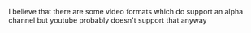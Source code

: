 I believe that there are some video formats which do support an alpha channel but youtube probably doesn't support that anyway
